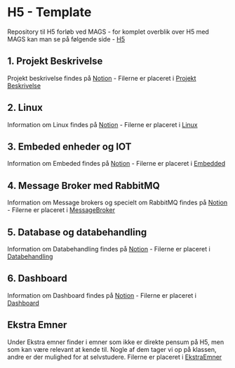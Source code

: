 # H5 - Template
Repository til H5 forløb ved MAGS - for komplet overblik over H5 med MAGS kan man se på følgende side - [H5](https://mercantec.notion.site/h5?pvs=4) 

## 1. Projekt Beskrivelse

Projekt beskrivelse findes på [Notion](https://mercantec.notion.site/h5-projekt-beskrivelse) - Filerne er placeret i [Projekt Beskrivelse](projektBeskrivelse/)


## 2. Linux 

Information om Linux findes på [Notion](https://mercantec.notion.site/h5-linux) - Filerne er placeret i [Linux](linux/)

## 3. Embeded enheder og IOT

Information om Embeded findes på [Notion](https://mercantec.notion.site/h5-embeded) - Filerne er placeret i [Embedded](embedded/)

## 4. Message Broker med RabbitMQ

Information om Message brokers og specielt om RabbitMQ findes på [Notion](https://mercantec.notion.site/h5-message-broker) - Filerne er placeret i [MessageBroker](MessageBroker/)

## 5. Database og databehandling

Information om Databehandling findes på [Notion](https://mercantec.notion.site/h5-databehandling) - Filerne er placeret i [Databehandling](databehandling/)

## 6. Dashboard

Information om Dashboard findes på [Notion](https://mercantec.notion.site/h5-dashboard) - Filerne er placeret i [Dashboard](dashboard/)

## Ekstra Emner

Under Ekstra emner finder i emner som ikke er direkte pensum på H5, men som kan være relevant at kende til. Nogle af dem tager vi op på klassen, andre er der mulighed for at selvstudere. Filerne er placeret i [EkstraEmner](ekstraEmner/)